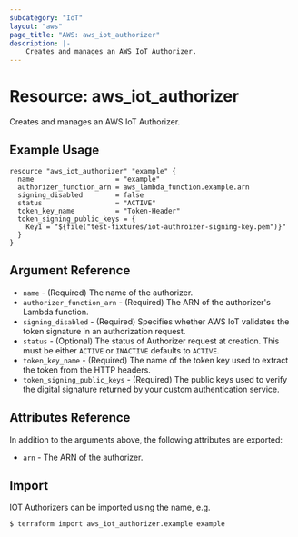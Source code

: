 ```yaml
---
subcategory: "IoT"
layout: "aws"
page_title: "AWS: aws_iot_authorizer"
description: |-
    Creates and manages an AWS IoT Authorizer.
---
```


# Resource: aws_iot_authorizer

Creates and manages an AWS IoT Authorizer.

## Example Usage

```hcl
resource "aws_iot_authorizer" "example" {
  name                    = "example"
  authorizer_function_arn = aws_lambda_function.example.arn
  signing_disabled        = false
  status                  = "ACTIVE"
  token_key_name          = "Token-Header"
  token_signing_public_keys = {
    Key1 = "${file("test-fixtures/iot-authroizer-signing-key.pem")}"
  }
}
```

## Argument Reference

* `name` - (Required) The name of the authorizer.
* `authorizer_function_arn` - (Required) The ARN of the authorizer's Lambda function.
* `signing_disabled` - (Required) Specifies whether AWS IoT validates the token signature in an authorization request.
* `status` - (Optional) The status of Authorizer request at creation. This must be either `ACTIVE` or `INACTIVE` defaults to `ACTIVE`.
* `token_key_name` - (Required) The name of the token key used to extract the token from the HTTP headers.
* `token_signing_public_keys` - (Required) The public keys used to verify the digital signature returned by your custom authentication service.

## Attributes Reference

In addition to the arguments above, the following attributes are exported:

* `arn` - The ARN of the authorizer.

## Import

IOT Authorizers can be imported using the name, e.g.

```
$ terraform import aws_iot_authorizer.example example
```
